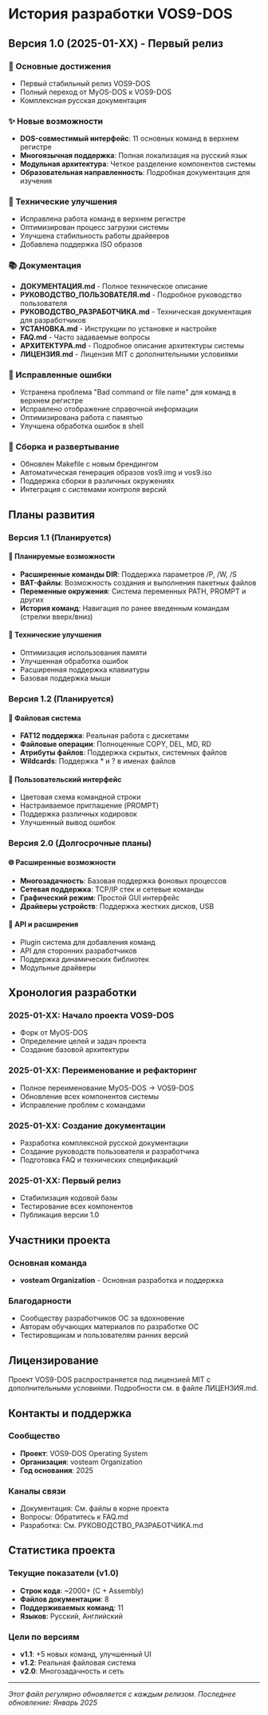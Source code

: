 # История разработки VOS9-DOS

## Версия 1.0 (2025-01-XX) - Первый релиз

### 🎉 Основные достижения
- Первый стабильный релиз VOS9-DOS
- Полный переход от MyOS-DOS к VOS9-DOS
- Комплексная русская документация

### ✨ Новые возможности
- **DOS-совместимый интерфейс**: 11 основных команд в верхнем регистре
- **Многоязычная поддержка**: Полная локализация на русский язык
- **Модульная архитектура**: Четкое разделение компонентов системы
- **Образовательная направленность**: Подробная документация для изучения

### 🔧 Технические улучшения
- Исправлена работа команд в верхнем регистре
- Оптимизирован процесс загрузки системы
- Улучшена стабильность работы драйверов
- Добавлена поддержка ISO образов

### 📚 Документация
- **ДОКУМЕНТАЦИЯ.md** - Полное техническое описание
- **РУКОВОДСТВО_ПОЛЬЗОВАТЕЛЯ.md** - Подробное руководство пользователя
- **РУКОВОДСТВО_РАЗРАБОТЧИКА.md** - Техническая документация для разработчиков
- **УСТАНОВКА.md** - Инструкции по установке и настройке
- **FAQ.md** - Часто задаваемые вопросы
- **АРХИТЕКТУРА.md** - Подробное описание архитектуры системы
- **ЛИЦЕНЗИЯ.md** - Лицензия MIT с дополнительными условиями

### 🐛 Исправленные ошибки
- Устранена проблема "Bad command or file name" для команд в верхнем регистре
- Исправлено отображение справочной информации
- Оптимизирована работа с памятью
- Улучшена обработка ошибок в shell

### 🔨 Сборка и развертывание
- Обновлен Makefile с новым брендингом
- Автоматическая генерация образов vos9.img и vos9.iso
- Поддержка сборки в различных окружениях
- Интеграция с системами контроля версий

## Планы развития

### Версия 1.1 (Планируется)
#### 🚀 Планируемые возможности
- **Расширенные команды DIR**: Поддержка параметров /P, /W, /S
- **BAT-файлы**: Возможность создания и выполнения пакетных файлов
- **Переменные окружения**: Система переменных PATH, PROMPT и других
- **История команд**: Навигация по ранее введенным командам (стрелки вверх/вниз)

#### 🔧 Технические улучшения
- Оптимизация использования памяти
- Улучшенная обработка ошибок
- Расширенная поддержка клавиатуры
- Базовая поддержка мыши

### Версия 1.2 (Планируется)
#### 📁 Файловая система
- **FAT12 поддержка**: Реальная работа с дискетами
- **Файловые операции**: Полноценные COPY, DEL, MD, RD
- **Атрибуты файлов**: Поддержка скрытых, системных файлов
- **Wildcards**: Поддержка * и ? в именах файлов

#### 🎨 Пользовательский интерфейс
- Цветовая схема командной строки
- Настраиваемое приглашение (PROMPT)
- Поддержка различных кодировок
- Улучшенный вывод ошибок

### Версия 2.0 (Долгосрочные планы)
#### 🌐 Расширенные возможности
- **Многозадачность**: Базовая поддержка фоновых процессов
- **Сетевая поддержка**: TCP/IP стек и сетевые команды
- **Графический режим**: Простой GUI интерфейс
- **Драйверы устройств**: Поддержка жестких дисков, USB

#### 🔌 API и расширения
- Plugin система для добавления команд
- API для сторонних разработчиков
- Поддержка динамических библиотек
- Модульные драйверы

## Хронология разработки

### 2025-01-XX: Начало проекта VOS9-DOS
- Форк от MyOS-DOS
- Определение целей и задач проекта
- Создание базовой архитектуры

### 2025-01-XX: Переименование и рефакторинг
- Полное переименование MyOS-DOS → VOS9-DOS
- Обновление всех компонентов системы
- Исправление проблем с командами

### 2025-01-XX: Создание документации
- Разработка комплексной русской документации
- Создание руководств пользователя и разработчика
- Подготовка FAQ и технических спецификаций

### 2025-01-XX: Первый релиз
- Стабилизация кодовой базы
- Тестирование всех компонентов
- Публикация версии 1.0

## Участники проекта

### Основная команда
- **vosteam Organization** - Основная разработка и поддержка

### Благодарности
- Сообществу разработчиков ОС за вдохновение
- Авторам обучающих материалов по разработке ОС
- Тестировщикам и пользователям ранних версий

## Лицензирование

Проект VOS9-DOS распространяется под лицензией MIT с дополнительными условиями. Подробности см. в файле ЛИЦЕНЗИЯ.md.

## Контакты и поддержка

### Сообщество
- **Проект**: VOS9-DOS Operating System
- **Организация**: vosteam Organization
- **Год основания**: 2025

### Каналы связи
- Документация: См. файлы в корне проекта
- Вопросы: Обратитесь к FAQ.md
- Разработка: См. РУКОВОДСТВО_РАЗРАБОТЧИКА.md

## Статистика проекта

### Текущие показатели (v1.0)
- **Строк кода**: ~2000+ (C + Assembly)
- **Файлов документации**: 8
- **Поддерживаемых команд**: 11
- **Языков**: Русский, Английский

### Цели по версиям
- **v1.1**: +5 новых команд, улучшенный UI
- **v1.2**: Реальная файловая система
- **v2.0**: Многозадачность и сеть

---

*Этот файл регулярно обновляется с каждым релизом. Последнее обновление: Январь 2025*
